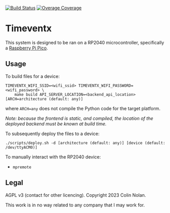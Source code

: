 [![Build Status](https://ci.colinnolan.uk/api/badges/colin-nolan/timeventx/status.svg)](https://ci.colinnolan.uk/colin-nolan/timeventx) [![Overage Coverage](https://codecov.io/gh/colin-nolan/timeventx/graph/badge.svg?token=UKCB5SVPED)](https://codecov.io/gh/colin-nolan/timeventx)

# Timeventx

This system is designed to be ran on a RP2040 microcontroller, specifically a [Raspberry Pi Pico](https://www.raspberrypi.com/products/raspberry-pi-pico/).

## Usage

To build files for a device:

```text
TIMEVENTX_WIFI_SSID=<wifi_ssid> TIMEVENTX_WIFI_PASSWORD=<wifi_password> \
    make build API_SERVER_LOCATION=<backend_api_location> [ARCH=architecture (default: any)]
```

where `ARCH=any` does not compile the Python code for the target platform.

_Note: because the frontend is static, and compiled, the location of the deployed backend must be known at build time._

To subsequently deploy the files to a device:

```shell
./scripts/deploy.sh -d [architecture (default: any)] [device (default: /dev/ttyACM0)]
```

To manually interact with the RP2040 device:

- `mpremote`

## Legal

AGPL v3 (contact for other licencing). Copyright 2023 Colin Nolan.

This work is in no way related to any company that I may work for.
